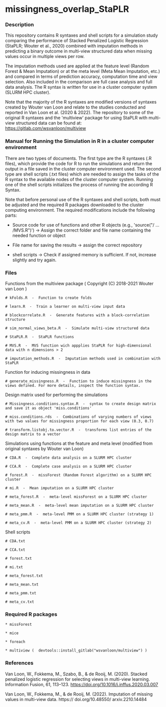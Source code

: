 # missingness_overlap_StaPLR

### Description
This repository contains R syntaxes and shell scripts for a simulation study comparing the performance of Stacked Penalized Logistic Regression (StaPLR; Wouter et al., 2020) combined with imputation methods in predicting a binary outcome in multi-view structured data when missing values occur in multiple views per row.

The imputation methods used are applied at the feature level (Random Forest & Mean Imputation) or at the meta level (Meta Mean Imputation, etc.) and compared in terms of prediction accuracy, computation time and view selection. Also included in the comparison are full case analysis and full data analysis. The R syntax is written for use in a cluster computer system (SLURM HPC cluster).

Note that the majority of the R syntaxes are modified versions of syntaxes created by Wouter van Loon and relate to the studies conducted and reported in Van Loon et al. (2020 & 2022). The repository to some of the original R syntaxes and the 'multiview' package for using StaPLR with multi-view structured data can be found at: 
https://gitlab.com/wsvanloon/multiview

### Manual for Running the Simulation in R in a cluster computer environment

There are two types of documents. The first type are the R syntaxes (.R files), which provide the code for R to run the simulations and return the output in a file saved in the cluster computer environment used. The second type are shell scripts (.txt files) which are needed to assign the tasks of the R syntax to the available nodes of the cluster computer system. Running one of the shell scripts initializes the process of running the according R Syntax.

Note that before personal use of the R syntaxes and shell scripts, both must be adjusted and the required R packages downloaded to the cluster computing environment. The required modifications include the following parts:

  - Source code for use of functions and other R objects (e.g., 'source("/ ... /MVS.R")') ->  Assign the correct folder and file name containing the needed function or object

  - File name for saving the results -> assign the correct repository

  - shell scripts -> Check if assigned memory is sufficient. If not, increase slightly and try again.
 
### Files
 
   Functions from the multiview package ( Copyright (C) 2018-2021  Wouter van Loon )

    # kFolds.R  -  Function to create folds
    
    # learn.R  -  Train a learner on multi-view input data
    
    # blockcorrelate.R  -  Generate features with a block-correlation structure

    # sim_normal_views_beta.R  -  Simulate multi-view structured data
    
    # StaPLR.R  -  StaPLR functions
    
    # MVS.R  -  MVS function wich appplies StaPLR for high-dimensional data with n dimensions > 2
    
    # imputation_methods.R  -  Imputation methods used in combination with StaPLR

  Function for inducing missingness in data

    # generate_missingness.R  -  Function to induce missingness in the views defined. For more details, inspect the function syntax.

  Design matrix used for performing the simulations
    
    # Missingness.conditions.syntax.R  -  syntax to create design matrix and save it as object 'miss.conditions'

    # miss.conditions.rds  -  Combinations of varying numbers of views with two values for missingness proportion for each view (0.3, 0.7)
    
    # transform.listobj.to.vector.R  -  transforms list entries of the design matrix to a vector

  Simulations using functions at the feature and meta level (modified from original syntaxes by Wouter van Loon)

    # CDA.R  -  Complete data analysis on a SLURM HPC cluster
    
    # CCA.R  -  Complete case analysis on a SLURM HPC cluster
    
    # forest.R  -  missForest (Random Forest algorithm) on a SLURM HPC cluster
    
    # mi.R  -  Mean imputation on a SLURM HPC cluster
    
    # meta_forest.R  -  meta-level missForest on a SLURM HPC cluster
    
    # meta_mean.R  -  meta-level mean imputation on a SLURM HPC cluster
    
    # meta_pmm.R  -  meta-level PMM on a SLURM HPC cluster (strategy 1)
    
    # meta_cv.R  -  meta-level PMM on a SLURM HPC cluster (strategy 2)

  Shell scripts

    # CDA.txt
    
    # CCA.txt
    
    # forest.txt
    
    # mi.txt
    
    # meta_forest.txt
    
    # meta_mean.txt
    
    # meta_pmm.txt
    
    # meta_cv.txt

### Required R packages

    * missForest
    
    * mice
    
    * foreach
    
    * multiview (  devtools::install_gitlab("wsvanloon/multiview") )

### References

Van Loon, W., Fokkema, M., Szabo, B., & de Rooij, M. (2020). Stacked penalized logistic regression for selecting views in multi-view learning. Information Fusion, 61, 113–123. https://doi.org/10.1016/j.inffus.2020.03.007

Van Loon, W., Fokkema, M., & de Rooij, M. (2022). Imputation of missing values in multi-view data. https:// doi.org/10.48550/ arxiv.2210.14484
